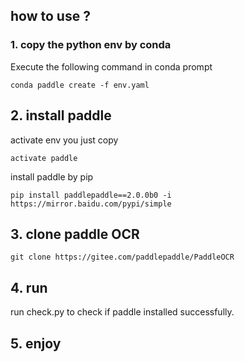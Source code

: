 ## how to use ?

### 1. copy the python env by conda

Execute the following command in conda prompt

```
conda paddle create -f env.yaml
```



## 2. install paddle

activate env you just copy

```
activate paddle
```

install paddle by pip

```
pip install paddlepaddle==2.0.0b0 -i https://mirror.baidu.com/pypi/simple
```



## 3. clone paddle OCR

```
git clone https://gitee.com/paddlepaddle/PaddleOCR
```



## 4. run

run check.py to check if paddle installed successfully.



## 5. enjoy